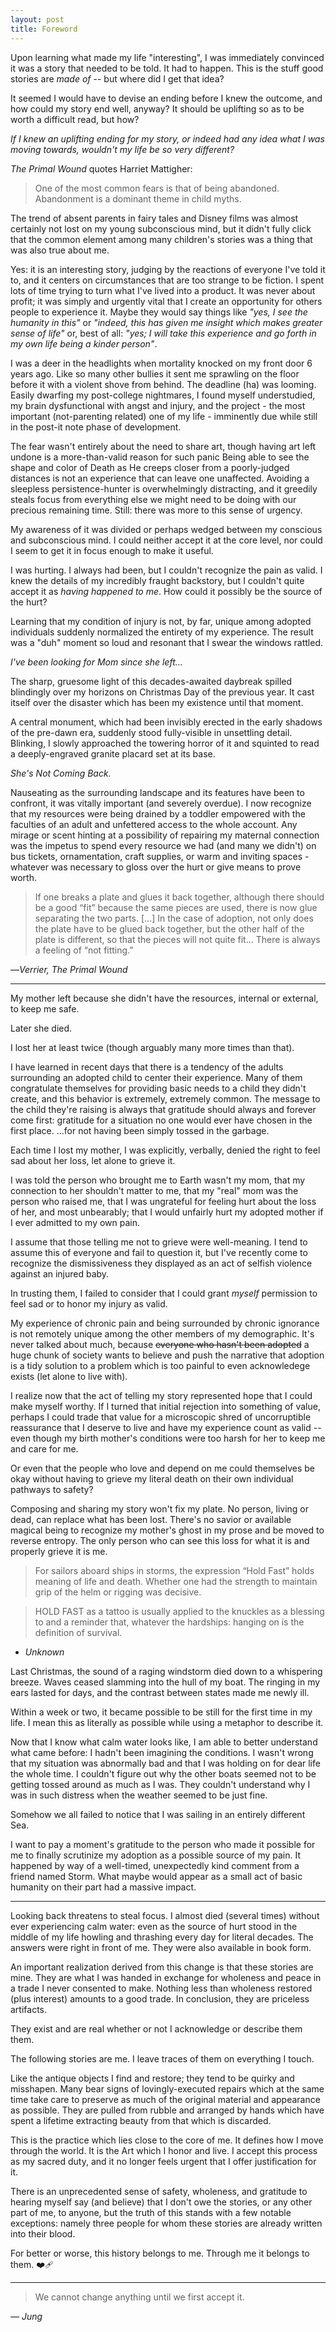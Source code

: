 ```yaml
---
layout: post
title: Foreword
---
```


Upon learning what made my life "interesting", I was immediately convinced it was a story that needed to be told. It had to happen. This is the stuff good stories are *made of* -- but where did I get that idea?

It seemed I would have to devise an ending before I knew the outcome, and how could my story end well, anyway? It should be uplifting so as to be worth a difficult read, but how? 

*If I knew an uplifting ending for my story, or indeed had any idea what I was moving towards, wouldn't my life be so very different?*

*The Primal Wound* quotes Harriet Mattigher:

> One of the most common fears is that of being abandoned. Abandonment is a dominant theme in child myths.

The trend of absent parents in fairy tales and Disney films was almost certainly not lost on my young subconscious mind, but it didn't fully click that the common element among many children's stories was a thing that was also true about me.

Yes: it is an interesting story, judging by the reactions of everyone I've told it to, and it centers on circumstances that are too strange to be fiction. I spent lots of time trying to turn what I've lived into a product. It was never about profit; it was simply and urgently vital that I create an opportunity for others people to experience it. Maybe they would say things like *"yes, I see the humanity in this"* or *"indeed, this has given me insight which makes greater sense of life"* or, best of all: *"yes; I will take this experience and go forth in my own life being a kinder person"*.

I was a deer in the headlights when mortality knocked on my front door 6 years ago. Like so many other bullies it sent me sprawling on the floor before it with a violent shove from behind. The deadline (ha) was looming. Easily dwarfing my post-college nightmares, I found myself understudied, my brain dysfunctional with angst and injury, and the project - the most important (not-parenting related) one of my life - imminently due while still in the post-it note phase of development.

The fear wasn't entirely about the need to share art, though having art left undone is a more-than-valid reason for such panic Being able to see the shape and color of Death as He creeps closer from a poorly-judged distances is not an experience that can leave one unaffected. Avoiding a sleepless persistence-hunter is overwhelmingly distracting, and it greedily steals focus from everything else we might need to be doing with our precious remaining time. Still: there was more to this sense of urgency.

My awareness of it was divided or perhaps wedged between my conscious and subconscious mind. I could neither accept it at the core level, nor could I seem to get it in focus enough to make it useful.

I was hurting. I always had been, but I couldn't recognize the pain as valid. I knew the details of my incredibly fraught backstory, but I couldn't quite accept it as *having happened to me*. How could it possibly be the source of the hurt? 

Learning that my condition of injury is not, by far, unique among adopted individuals suddenly normalized the entirety of my experience. The result was a "duh" moment so loud and resonant that I swear the windows rattled.

*I've been looking for Mom since she left...* 

The sharp, gruesome light of this decades-awaited daybreak spilled blindingly over my horizons on Christmas Day of the previous year. It cast itself over the disaster which has been my existence until that moment. 

A central monument, which had been invisibly erected in the early shadows of the pre-dawn era, suddenly stood fully-visible in unsettling detail. Blinking, I slowly approached the towering horror of it and squinted to read a deeply-engraved granite placard set at its base.

*She's Not Coming Back.*

Nauseating as the surrounding landscape and its features have been to confront, it was vitally important (and severely overdue). I now recognize that my resources were being drained by a toddler empowered with the faculties of an adult and unfettered access to the whole account. Any mirage or scent hinting at a possibility of repairing my maternal connection was the impetus to spend every resource we had (and many we didn't) on bus tickets, ornamentation, craft supplies, or warm and inviting spaces - whatever was necessary to gloss over the hurt or give means to prove worth.

> If one breaks a plate and glues it back together, although there should be a good “fit” because the same pieces are used, there is now glue separating the two parts. [...] In the case of adoption, not only does the plate have to be glued back together, but the other half of the plate is different, so that the pieces will not quite fit... There is always a feeling of “not fitting.”

—*Verrier, The Primal Wound*

---

My mother left because she didn't have the resources, internal or external, to keep me safe. 

Later she died. 

I lost her at least twice (though arguably many more times than that). 

I have learned in recent days that there is a tendency of the adults surrounding an adopted child to center their experience. Many of them congratulate themselves for providing basic needs to a child they didn't create, and this behavior is extremely, extremely common. The message to the child they're raising is always that gratitude should always and forever come first: gratitude for a situation no one would ever have chosen in the first place.  ...for not having been simply tossed in the garbage.

Each time I lost my mother, I was explicitly, verbally, denied the right to feel sad about her loss, let alone to grieve it. 

I was told the person who brought me to Earth wasn't my mom, that my connection to her shouldn't matter to me, that my "real" mom was the person who raised me, that I was ungrateful for feeling hurt about the loss of her, and most unbearably; that I would unfairly hurt my adopted mother if I ever admitted to my own pain.

I assume that those telling me not to grieve were well-meaning. I tend to assume this of everyone and fail to question it, but I've recently come to recognize the dismissiveness they displayed as an act of selfish violence against an injured baby.

In trusting them, I failed to consider that I could grant *myself* permission to feel sad or to honor my injury as valid.

My experience of chronic pain and being surrounded by chronic ignorance is not remotely unique among the other members of my demographic. It's never talked about much, because ~~everyone who hasn't been adopted~~ a huge chunk of society wants to believe and push the narrative that adoption is a tidy solution to a problem which is too painful to even acknowledege exists (let alone to live with).

I realize now that the act of telling my story represented hope that I could make myself worthy. If I turned that initial rejection into something of value, perhaps I could trade that value for a microscopic shred of uncorruptible reassurance that I deserve to live and have my experience count as valid -- even though my birth mother's conditions were too harsh for her to keep me and care for me. 

Or even that the people who love and depend on me could themselves be okay without having to grieve my literal death on their own individual pathways to safety?

Composing and sharing my story won't fix my plate. No person, living or dead, can replace what has been lost. There's no savior or available magical being to recognize my mother's ghost in my prose and be moved to reverse entropy. The only person who can see this loss for what it is and properly grieve it is me. 

> For sailors aboard ships in storms, the expression “Hold Fast” holds meaning of life and death. Whether one had the strength to maintain grip of the helm or rigging was decisive.

> HOLD FAST as a tattoo is usually applied to the knuckles as a blessing to and a reminder that, whatever the hardships: hanging on is the definition of survival.

- *Unknown* 

Last Christmas, the sound of a raging windstorm died down to a whispering breeze. Waves ceased slamming into the hull of my boat. The ringing in my ears lasted for days, and the contrast between states made me newly ill. 

Within a week or two, it became possible to be still for the first time in my life. I mean this as literally as possible while using a metaphor to describe it.

Now that I know what calm water looks like, I am able to better understand what came before: I hadn't been imagining the conditions. I wasn't wrong that my situation was abnormally bad and that I was holding on for dear life the whole time. I couldn't figure out why the other boats seemed not to be getting tossed around as much as I was. They couldn't understand why I was in such distress when the weather seemed to be just fine. 

Somehow we all failed to notice that I was sailing in an entirely different Sea.

I want to pay a moment's gratitude to the person who made it possible for me to finally scrutinize my adoption as a possible source of my pain. It happened by way of a well-timed, unexpectedly kind comment from a friend named Storm. What maybe would appear as a small act of basic humanity on their part had a massive impact.

---

Looking back threatens to steal focus. I almost died (several times) without ever experiencing calm water: even as the source of hurt stood in the middle of my life howling and thrashing every day for literal decades. The answers were right in front of me. They were also available in book form.

An important realization derived from this change is that these stories are mine. They are what I was handed in exchange for wholeness and peace in a trade I never consented to make. Nothing less than wholeness restored (plus interest) amounts to a good trade. In conclusion, they are priceless artifacts.

They exist and are real whether or not I acknowledge or describe them them. 

The following stories are me. I leave traces of them on everything I touch. 

Like the antique objects I find and restore; they tend to be quirky and misshapen. Many bear signs of lovingly-executed repairs which at the same time take care to preserve as much of the original material and appearance as possible. They are pulled from rubble and arranged by hands which have spent a lifetime extracting beauty from that which is discarded. 

This is the practice which lies close to the core of me. It defines how I move through the world. It is the Art which I honor and live. I accept this process as my sacred duty, and it no longer feels urgent that I offer justification for it. 

There is an unprecedented sense of safety, wholeness, and gratitude to hearing myself say (and believe) that I don't owe the stories, or any other part of me, to anyone, but the truth of this stands with a few notable exceptions: namely three people for whom these stories are already written into their blood.

For better or worse, this history belongs to me. Through me it belongs to them. ❤️‍🩹

---

> We cannot change anything until we first accept it.

*— Jung*
